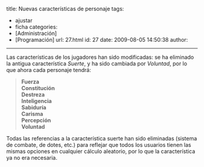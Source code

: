 title: Nuevas características de personaje
tags:
  - ajustar
  - ficha
categories:
  - [Administración]
  - [Programación]
url: 27.html
id: 27
date: 2009-08-05 14:50:38
author:
---
Las características de los jugadores han sido modificadas: se ha eliminado la antigua característica _Suerte_, y ha sido cambiada por _Voluntad_, por lo que ahora cada personaje tendrá:

> **Fuerza  
> Constitución  
> Destreza  
> Inteligencia  
> Sabiduría  
> Carisma  
> Percepción  
> Voluntad**

Todas las referencias a la característica suerte han sido eliminadas (sistema de combate, de dotes, etc.) para reflejar que todos los usuarios tienen las mismas opciones en cualquier cálculo aleatorio, por lo que la característica ya no era necesaria.
